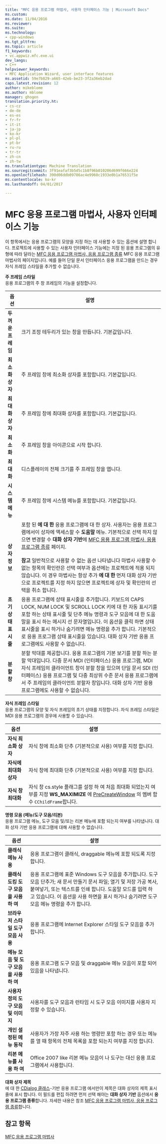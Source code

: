 ```yaml
---
title: "MFC 응용 프로그램 마법사, 사용자 인터페이스 기능 | Microsoft Docs"
ms.custom: 
ms.date: 11/04/2016
ms.reviewer: 
ms.suite: 
ms.technology:
- cpp-windows
ms.tgt_pltfrm: 
ms.topic: article
f1_keywords:
- vc.appwiz.mfc.exe.ui
dev_langs:
- C++
helpviewer_keywords:
- MFC Application Wizard, user interface features
ms.assetid: 59e7b829-a665-42eb-be23-3f2a36eb2dad
caps.latest.revision: 12
author: mikeblome
ms.author: mblome
manager: ghogen
translation.priority.ht:
- cs-cz
- de-de
- es-es
- fr-fr
- it-it
- ja-jp
- ko-kr
- pl-pl
- pt-br
- ru-ru
- tr-tr
- zh-cn
- zh-tw
ms.translationtype: Machine Translation
ms.sourcegitcommit: 3f91eafaf3b5d5c1b8f96b010206d699f666e224
ms.openlocfilehash: 390d06ddb09786ac4e9960c1933e0b1a76531f5e
ms.contentlocale: ko-kr
ms.lasthandoff: 04/01/2017

---
```

# <a name="user-interface-features-mfc-application-wizard"></a>MFC 응용 프로그램 마법사, 사용자 인터페이스 기능
이 항목에서는 응용 프로그램의 모양을 지정 하는 데 사용할 수 있는 옵션에 설명 합니다. 프로젝트에 사용할 수 있는 사용자 인터페이스 기능에는 지정 된 응용 프로그램의 유형에 따라 달라는 [MFC 응용 프로그램 마법사, 응용 프로그램 종류](../../mfc/reference/application-type-mfc-application-wizard.md) MFC 응용 프로그램 마법사의 페이지입니다. 예를 들어 단일 문서 인터페이스 응용 프로그램을 만드는 경우 자식 프레임 스타일을 추가할 수 없습니다.  
  
 **주 프레임 스타일**  
 응용 프로그램의 주 창 프레임의 기능을 설정합니다.  
  
|옵션|설명|  
|------------|-----------------|  
|**두꺼운 프레임**|크기 조정 테두리가 있는 창을 만듭니다. 기본값입니다.|  
|**최소화 상자**|주 프레임 창에 최소화 상자를 포함합니다. 기본값입니다.|  
|**최대화 상자**|주 프레임 창에 최대화 상자를 포함합니다. 기본값입니다.|  
|**최소화**|주 프레임 창을 아이콘으로 시작 합니다.|  
|**최대화**|디스플레이의 전체 크기를 주 프레임 창을 엽니다.|  
|**시스템 메뉴**|주 프레임 창에 시스템 메뉴를 포함합니다. 기본값입니다.|  
|**상자 정보**|포함 된 **에 대 한** 응용 프로그램에 대 한 상자. 사용자는 응용 프로그램에서이 상자에 액세스할 수 **도움말** 메뉴. 기본적으로 선택 하지 않으면 변경할 수 **대화 상자 기반**에 [MFC 응용 프로그램 마법사, 응용 프로그램 종류](../../mfc/reference/application-type-mfc-application-wizard.md) 페이지.<br /><br /> **참고** 일반적으로 사용할 수 없는 옵션 나타냅니다 마법사 사용할 수 없는 항목의 확인란은 선택 여부과 옵션에는 프로젝트에 적용 되지 않습니다. 이 경우 마법사는 항상 추가 **에 대 한** 먼저 대화 상자 기반으로 프로젝트를 지정 하지 않으면 프로젝트에 상자 및 확인란의 선택을 취소 합니다.|  
|**초기 상태 표시줄**|응용 프로그램에 상태 표시줄을 추가합니다. 키보드의 CAPS LOCK, NUM LOCK 및 SCROLL LOCK 키에 대 한 자동 표시기를 포함 하는 상태 표시줄 및 단추 메뉴 명령과 도구 모음에 대 한 도움말을 표시 하는 메시지 선 문자열입니다. 이 옵션을 클릭 하면 상태 표시줄을 표시 하거나 숨기려면 메뉴 명령을 추가 합니다. 기본적으로 응용 프로그램 상태 표시줄을 있습니다. 대화 상자 기반 응용 프로그램에도 사용할 수 없습니다.|  
|**분할 창**|분할 막대를 제공합니다. 응용 프로그램의 기본 보기를 분할 하는 분할 막대입니다. 다중 문서 MDI (인터페이스) 응용 프로그램, MDI 자식 프레임의 클라이언트 창이 분할 창을 있으며 단일 문서 SDI (인터페이스) 응용 프로그램 및 다중 최상위 수준 문서 응용 프로그램에서 주 프레임의 클라이언트 분할자 창입니다. 대화 상자 기반 응용 프로그램에도 사용할 수 없습니다.|  
  
 **자식 프레임 스타일**  
 응용 프로그램의 모양 및 자식 프레임의 초기 상태를 지정합니다. 자식 프레임 스타일은 MDI 응용 프로그램의 경우에 사용할 수 있습니다.  
  
|옵션|설명|  
|------------|-----------------|  
|**자식 최소화 상자**|자식 창에 최소화 단추 (기본적으로 사용) 여부를 지정 합니다.|  
|**자식에 최대화 상자**|자식 창에 최대화 단추 (기본적으로 사용) 여부를 지정 합니다.|  
|**자식 창 최대화**|자식 창 cs.style 플래그를 설정 하 여 처음 최대화 되었는지 여부를 지정 **WS_MAXIMIZE** 에 [PreCreateWindow](../../mfc/reference/cwnd-class.md#precreatewindow) 의 멤버 함수 `CChildFrame`합니다.|  
  
 **명령 모음 (메뉴/도구 모음/리본)**  
 응용 프로그램 메뉴, 도구 모음 및/또는 리본 메뉴에 포함 되는지 여부를 나타냅니다. 대화 상자 기반 응용 프로그램에 대해 사용할 수 없습니다.  
  
|옵션|설명|  
|------------|-----------------|  
|**클래식 메뉴 사용**|응용 프로그램이 클래식, draggable 메뉴에 포함 되도록 지정 합니다.|  
|**클래식 도킹 도구 모음을 사용 하 여**|응용 프로그램에 표준 Windows 도구 모음을 추가합니다. 도구 모음 단추가; 새 문서 만들기 문서 파일; 열기 및 저장 가공 복사, 붙여넣기, 또는 텍스트를 인쇄 합니다. 도움말 모드를 입력 하 고 있습니다. 이 옵션을 사용 하면을 표시 하거나 숨기려면 도구 모음 메뉴 명령을 추가 합니다.|  
|**브라우저 스타일 도구 모음 사용**|응용 프로그램에 Internet Explorer 스타일 도구 모음을 추가합니다.|  
|**메뉴 모음 및 도구 모음을 사용 하 여**|응용 프로그램 도구 모음 및 draggable 메뉴 모음이 포함 되어 있음을 나타냅니다.|  
|**사용자 정의 도구 모음 및 이미지**|사용자를 도구 모음과 런타임 시 도구 모음 이미지를 사용자 지정할 수 있습니다.|  
|**개인 설정된 메뉴 동작**|사용자가 가장 자주 사용 하는 명령만 포함 하는 경우 또는 메뉴를 열 때 항목의 전체 목록을 포함 되는지 여부를 지정 합니다.|  
|**리본 메뉴를 사용 하 여**|Office 2007 like 리본 메뉴 모음이 나 도구는 대신 응용 프로그램에서 사용합니다.|  
  
 **대화 상자 제목**  
 에 대 한 [CDialog 클래스](../../mfc/reference/cdialog-class.md)-기반 응용 프로그램 에서만이 제목은 대화 상자의 제목 표시줄에 표시 합니다. 이 필드를 편집 하려면 먼저 선택 해야는 **대화 상자 기반** 옵션에서 **응용 프로그램 종류**합니다. 자세한 내용은 참조 [MFC 응용 프로그램 마법사, 응용 프로그램 종류](../../mfc/reference/application-type-mfc-application-wizard.md)합니다.  
  
## <a name="see-also"></a>참고 항목  
 [MFC 응용 프로그램 마법사](../../mfc/reference/mfc-application-wizard.md)


